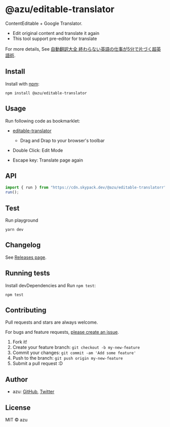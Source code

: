 # @azu/editable-translator

ContentEditable + Google Translator.

- Edit original content and translate it again
- This tool support pre-editor for translate

For more details, See [自動翻訳大全 終わらない英語の仕事が5分で片づく超英語術](https://www.amazon.co.jp/dp/B08M3JC1Q1/).

## Install

Install with [npm](https://www.npmjs.com/):

    npm install @azu/editable-translator

## Usage

Run following code as bookmarklet:

- [editable-translator](javascript:(function()%7Bimport%20%7B%20run%20%7D%20from%20%22https%3A%2F%2Fcdn.skypack.dev%2F%40azu%2Feditable-translatorr%22%3Brun()%7D)())
    - Drag and Drap to your browser's toolbar

- Double Click: Edit Mode
- Escape key: Translate page again

## API

```js
import { run } from "https://cdn.skypack.dev/@azu/editable-translatorr";
run();
```


## Test

Run playground

    yarn dev

## Changelog

See [Releases page](https://github.com/azu/editable-translator/releases).

## Running tests

Install devDependencies and Run `npm test`:

    npm test

## Contributing

Pull requests and stars are always welcome.

For bugs and feature requests, [please create an issue](https://github.com/azu/editable-translator/issues).

1. Fork it!
2. Create your feature branch: `git checkout -b my-new-feature`
3. Commit your changes: `git commit -am 'Add some feature'`
4. Push to the branch: `git push origin my-new-feature`
5. Submit a pull request :D

## Author

- azu: [GitHub](https://github.com/azu), [Twitter](https://twitter.com/azu_re)

## License

MIT © azu
